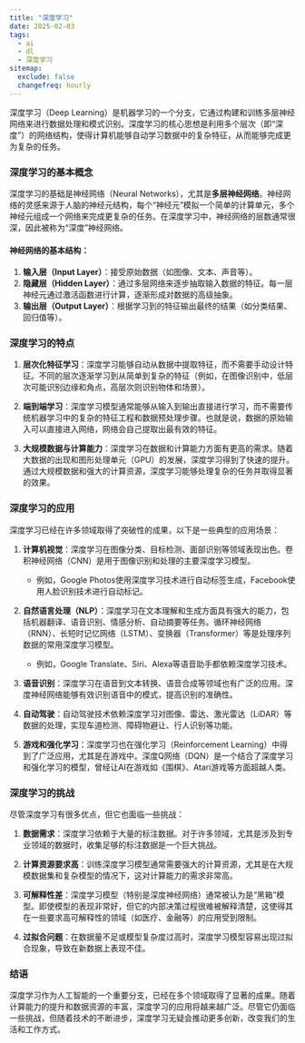 ```yaml
---
title: "深度学习"
date: 2025-02-03
tags:
  - ai
  - dl
  - 深度学习
sitemap:
  exclude: false
  changefreq: hourly
---
```


深度学习（Deep Learning）是机器学习的一个分支，它通过构建和训练多层神经网络来进行数据处理和模式识别。深度学习的核心思想是利用多个层次（即“深度”）的网络结构，使得计算机能够自动学习数据中的复杂特征，从而能够完成更为复杂的任务。

### 深度学习的基本概念
深度学习的基础是神经网络（Neural Networks），尤其是**多层神经网络**。神经网络的灵感来源于人脑的神经元结构，每个“神经元”模拟一个简单的计算单元，多个神经元组成一个网络来完成更复杂的任务。在深度学习中，神经网络的层数通常很深，因此被称为“深度”神经网络。

#### 神经网络的基本结构：
1. **输入层（Input Layer）**：接受原始数据（如图像、文本、声音等）。
2. **隐藏层（Hidden Layer）**：通过多层网络来逐步抽取输入数据的特征。每一层神经元通过激活函数进行计算，逐渐形成对数据的高级抽象。
3. **输出层（Output Layer）**：根据学习到的特征输出最终的结果（如分类结果、回归值等）。

### 深度学习的特点
1. **层次化特征学习**：深度学习能够自动从数据中提取特征，而不需要手动设计特征。不同的层次逐渐学习到从简单到复杂的特征（例如，在图像识别中，低层次可能识别边缘和角点，高层次则识别物体和场景）。
  
2. **端到端学习**：深度学习模型通常能够从输入到输出直接进行学习，而不需要传统机器学习中的复杂的特征工程和数据预处理步骤。也就是说，数据的原始输入可以直接进入网络，网络会自己提取出最有效的特征。

3. **大规模数据与计算能力**：深度学习在数据和计算能力方面有更高的需求。随着大数据的出现和图形处理单元（GPU）的发展，深度学习得到了快速的提升。通过大规模数据和强大的计算资源，深度学习能够处理复杂的任务并取得显著的效果。

### 深度学习的应用
深度学习已经在许多领域取得了突破性的成果，以下是一些典型的应用场景：

1. **计算机视觉**：深度学习在图像分类、目标检测、面部识别等领域表现出色。卷积神经网络（CNN）是用于图像识别和处理的主要深度学习模型。
   
   - 例如，Google Photos使用深度学习技术进行自动标签生成，Facebook使用人脸识别技术进行自动标记。

2. **自然语言处理（NLP）**：深度学习在文本理解和生成方面具有强大的能力，包括机器翻译、语音识别、情感分析、自动摘要等任务。循环神经网络（RNN）、长短时记忆网络（LSTM）、变换器（Transformer）等是处理序列数据的常用深度学习模型。

   - 例如，Google Translate、Siri、Alexa等语音助手都依赖深度学习技术。

3. **语音识别**：深度学习在语音到文本转换、语音合成等领域也有广泛的应用。深度神经网络能够有效识别语音中的模式，提高识别的准确性。

4. **自动驾驶**：自动驾驶技术依赖深度学习对图像、雷达、激光雷达（LiDAR）等数据的处理，实现车道检测、障碍物避让、行人识别等功能。

5. **游戏和强化学习**：深度学习也在强化学习（Reinforcement Learning）中得到了广泛应用，尤其是在游戏中。深度Q网络（DQN）是一个结合了深度学习和强化学习的模型，曾经让AI在游戏如《围棋》、Atari游戏等方面超越人类。

### 深度学习的挑战
尽管深度学习有很多优点，但它也面临一些挑战：

1. **数据需求**：深度学习依赖于大量的标注数据。对于许多领域，尤其是涉及到专业领域的数据时，收集足够的标注数据是一个巨大挑战。

2. **计算资源要求高**：训练深度学习模型通常需要强大的计算资源，尤其是在大规模数据集和复杂模型的情况下，这对计算能力的需求非常高。

3. **可解释性差**：深度学习模型（特别是深度神经网络）通常被认为是“黑箱”模型。即使模型的表现非常好，但它的内部决策过程很难被解释清楚，这使得其在一些要求高可解释性的领域（如医疗、金融等）的应用受到限制。

4. **过拟合问题**：在数据量不足或模型复杂度过高时，深度学习模型容易出现过拟合现象，导致在新数据上表现不佳。

### 结语
深度学习作为人工智能的一个重要分支，已经在多个领域取得了显著的成果。随着计算能力的提升和数据资源的丰富，深度学习的应用将越来越广泛。尽管它仍面临一些挑战，但随着技术的不断进步，深度学习无疑会推动更多创新，改变我们的生活和工作方式。